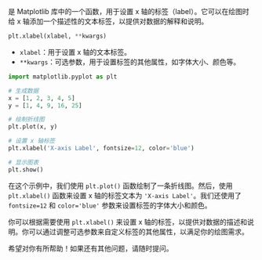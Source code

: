 是 Matplotlib 库中的一个函数，用于设置 x 轴的标签（label）。它可以在绘图时给 x 轴添加一个描述性的文本标签，以提供对数据的解释和说明。

```python
plt.xlabel(xlabel, **kwargs)
```

- `xlabel`：用于设置 x 轴的文本标签。
- `**kwargs`：可选参数，用于设置标签的其他属性，如字体大小、颜色等。

```python
import matplotlib.pyplot as plt

# 生成数据
x = [1, 2, 3, 4, 5]
y = [1, 4, 9, 16, 25]

# 绘制折线图
plt.plot(x, y)

# 设置 x 轴标签
plt.xlabel('X-axis Label', fontsize=12, color='blue')

# 显示图表
plt.show()
```

在这个示例中，我们使用 `plt.plot()` 函数绘制了一条折线图。然后，使用 `plt.xlabel()` 函数来设置 x 轴的标签文本为 `'X-axis Label'`。我们还使用了 `fontsize=12` 和 `color='blue'` 参数来设置标签的字体大小和颜色。

你可以根据需要使用 `plt.xlabel()` 来设置 x 轴的标签，以提供对数据的描述和说明。你可以通过调整可选参数来自定义标签的其他属性，以满足你的绘图需求。

希望对你有所帮助！如果还有其他问题，请随时提问。